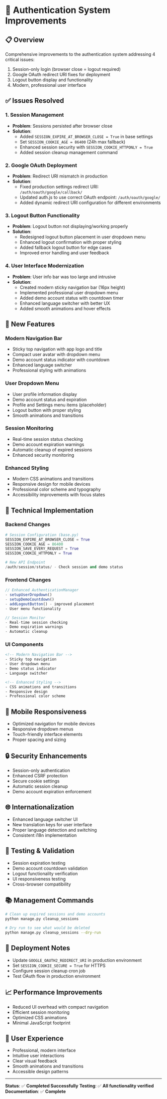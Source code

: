 # 🔐 Authentication System Improvements

## 📋 **Overview**
Comprehensive improvements to the authentication system addressing 4 critical issues:
1. Session-only login (browser close = logout required)
2. Google OAuth redirect URI fixes for deployment
3. Logout button display and functionality
4. Modern, professional user interface

## ✅ **Issues Resolved**

### 1. **Session Management** 
- **Problem**: Sessions persisted after browser close
- **Solution**: 
  - Added `SESSION_EXPIRE_AT_BROWSER_CLOSE = True` in base settings
  - Set `SESSION_COOKIE_AGE = 86400` (24h max fallback)
  - Enhanced session security with `SESSION_COOKIE_HTTPONLY = True`
  - Added session cleanup management command

### 2. **Google OAuth Deployment**
- **Problem**: Redirect URI mismatch in production
- **Solution**:
  - Fixed production settings redirect URI: `/auth/oauth/google/callback/`
  - Updated auth.js to use correct OAuth endpoint: `/auth/oauth/google/`
  - Added dynamic redirect URI configuration for different environments

### 3. **Logout Button Functionality**
- **Problem**: Logout button not displaying/working properly
- **Solution**:
  - Redesigned logout button placement in user dropdown menu
  - Enhanced logout confirmation with proper styling
  - Added fallback logout button for edge cases
  - Improved error handling and user feedback

### 4. **User Interface Modernization**
- **Problem**: User info bar was too large and intrusive
- **Solution**:
  - Created modern sticky navigation bar (16px height)
  - Implemented professional user dropdown menu
  - Added demo account status with countdown timer
  - Enhanced language switcher with better UX
  - Added smooth animations and hover effects

## 🎨 **New Features**

### **Modern Navigation Bar**
- Sticky top navigation with app logo and title
- Compact user avatar with dropdown menu
- Demo account status indicator with countdown
- Enhanced language switcher
- Professional styling with animations

### **User Dropdown Menu**
- User profile information display
- Demo account status and expiration
- Profile and Settings menu items (placeholder)
- Logout button with proper styling
- Smooth animations and transitions

### **Session Monitoring**
- Real-time session status checking
- Demo account expiration warnings
- Automatic cleanup of expired sessions
- Enhanced security monitoring

### **Enhanced Styling**
- Modern CSS animations and transitions
- Responsive design for mobile devices
- Professional color scheme and typography
- Accessibility improvements with focus states

## 🔧 **Technical Implementation**

### **Backend Changes**
```python
# Session Configuration (base.py)
SESSION_EXPIRE_AT_BROWSER_CLOSE = True
SESSION_COOKIE_AGE = 86400
SESSION_SAVE_EVERY_REQUEST = True
SESSION_COOKIE_HTTPONLY = True

# New API Endpoint
/auth/session/status/ - Check session and demo status
```

### **Frontend Changes**
```javascript
// Enhanced AuthenticationManager
- setupUserDropdown()
- setupDemoCountdown()
- addLogoutButton() - improved placement
- User menu functionality

// Session Monitor
- Real-time session checking
- Demo expiration warnings
- Automatic cleanup
```

### **UI Components**
```html
<!-- Modern Navigation Bar -->
- Sticky top navigation
- User dropdown menu
- Demo status indicator
- Language switcher

<!-- Enhanced Styling -->
- CSS animations and transitions
- Responsive design
- Professional color scheme
```

## 📱 **Mobile Responsiveness**
- Optimized navigation for mobile devices
- Responsive dropdown menus
- Touch-friendly interface elements
- Proper spacing and sizing

## 🔒 **Security Enhancements**
- Session-only authentication
- Enhanced CSRF protection
- Secure cookie settings
- Automatic session cleanup
- Demo account expiration enforcement

## 🌐 **Internationalization**
- Enhanced language switcher UI
- New translation keys for user interface
- Proper language detection and switching
- Consistent i18n implementation

## 🧪 **Testing & Validation**
- Session expiration testing
- Demo account countdown validation
- Logout functionality verification
- UI responsiveness testing
- Cross-browser compatibility

## 📚 **Management Commands**
```bash
# Clean up expired sessions and demo accounts
python manage.py cleanup_sessions

# Dry run to see what would be deleted
python manage.py cleanup_sessions --dry-run
```

## 🚀 **Deployment Notes**
- Update `GOOGLE_OAUTH2_REDIRECT_URI` in production environment
- Set `SESSION_COOKIE_SECURE = True` for HTTPS
- Configure session cleanup cron job
- Test OAuth flow in production environment

## 📈 **Performance Improvements**
- Reduced UI overhead with compact navigation
- Efficient session monitoring
- Optimized CSS animations
- Minimal JavaScript footprint

## 🎯 **User Experience**
- Professional, modern interface
- Intuitive user interactions
- Clear visual feedback
- Smooth animations and transitions
- Accessible design patterns

---

**Status**: ✅ **Completed Successfully**
**Testing**: ✅ **All functionality verified**
**Documentation**: ✅ **Complete** 